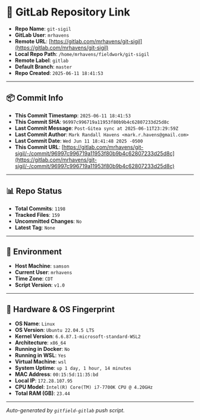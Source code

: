 # 🔗 GitLab Repository Link

- **Repo Name**: `git-sigil`
- **GitLab User**: `mrhavens`
- **Remote URL**: [https://gitlab.com/mrhavens/git-sigil](https://gitlab.com/mrhavens/git-sigil)
- **Local Repo Path**: `/home/mrhavens/fieldwork/git-sigil`
- **Remote Label**: `gitlab`
- **Default Branch**: `master`
- **Repo Created**: `2025-06-11 18:41:53`

---

## 📦 Commit Info

- **This Commit Timestamp**: `2025-06-11 18:41:53`
- **This Commit SHA**: `96997c996719a11953f80b9b4c62807233d25d8c`
- **Last Commit Message**: `Post-Gitea sync at 2025-06-11T23:29:59Z`
- **Last Commit Author**: `Mark Randall Havens <mark.r.havens@gmail.com>`
- **Last Commit Date**: `Wed Jun 11 18:41:48 2025 -0500`
- **This Commit URL**: [https://gitlab.com/mrhavens/git-sigil/-/commit/96997c996719a11953f80b9b4c62807233d25d8c](https://gitlab.com/mrhavens/git-sigil/-/commit/96997c996719a11953f80b9b4c62807233d25d8c)

---

## 📊 Repo Status

- **Total Commits**: `1198`
- **Tracked Files**: `159`
- **Uncommitted Changes**: `No`
- **Latest Tag**: `None`

---

## 🧽 Environment

- **Host Machine**: `samson`
- **Current User**: `mrhavens`
- **Time Zone**: `CDT`
- **Script Version**: `v1.0`

---

## 🧬 Hardware & OS Fingerprint

- **OS Name**: `Linux`
- **OS Version**: `Ubuntu 22.04.5 LTS`
- **Kernel Version**: `6.6.87.1-microsoft-standard-WSL2`
- **Architecture**: `x86_64`
- **Running in Docker**: `No`
- **Running in WSL**: `Yes`
- **Virtual Machine**: `wsl`
- **System Uptime**: `up 1 day, 1 hour, 14 minutes`
- **MAC Address**: `00:15:5d:11:35:bd`
- **Local IP**: `172.28.107.95`
- **CPU Model**: `Intel(R) Core(TM) i7-7700K CPU @ 4.20GHz`
- **Total RAM (GB)**: `23.44`

---

_Auto-generated by `gitfield-gitlab` push script._
